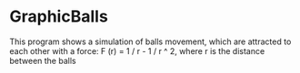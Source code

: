 # GraphicBalls
This program shows a simulation of balls movement, which are attracted to each other with a force:
F (r) = 1 / r - 1 / r ^ 2, where r is the distance between the balls
